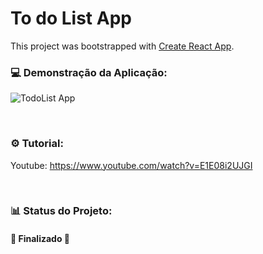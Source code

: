 # To do List App

This project was bootstrapped with [Create React App](https://github.com/facebook/create-react-app).

### 💻 Demonstração da Aplicação:
![TodoList App](https://cdn.discordapp.com/attachments/887544607599120404/986967250252754984/unknown.png)

<br>

### ⚙ Tutorial:
Youtube: https://www.youtube.com/watch?v=E1E08i2UJGI

<br> 
 
### 📊 Status do Projeto:

<h4>🚧 Finalizado  🚧</h4>
